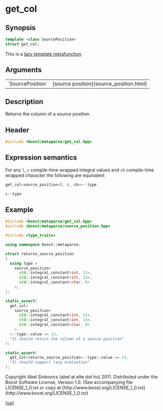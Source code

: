 # get_col

## Synopsis

```cpp
template <class SourcePosition>
struct get_col;
```

This is a [lazy template metafunction](lazy_metafunction.html).

## Arguments

<table cellpadding='0' cellspacing='0'>
  <tr>
    <td>`SourcePosition`</td>
    <td>[source position](source_position.html)</td>
  </tr>
</table>

## Description

Returns the column of a source position.

## Header

```cpp
#include <boost/metaparse/get_col.hpp>
```

## Expression semantics

For any `l`, `c` compile-time wrapped integral values and `ch` compile-time
wrapped character the following are equivalent

```cpp
get_col<source_position<l, c, ch>>::type

c::type
```

## Example

```cpp
#include <boost/metaparse/get_col.hpp>
#include <boost/metaparse/source_position.hpp>

#include <type_traits>

using namespace boost::metaparse;

struct returns_source_position
{
  using type =
    source_position<
      std::integral_constant<int, 11>,
      std::integral_constant<int, 13>,
      std::integral_constant<char, 0>
    >;
};

static_assert(
  get_col<
    source_position<
      std::integral_constant<int, 11>,
      std::integral_constant<int, 13>,
      std::integral_constant<char, 0>
    >
  >::type::value == 13,
  "It should return the column of a source position"
);

static_assert(
  get_col<returns_source_position>::type::value == 13,
  "It should support lazy evaluation"
);
```

<p class="copyright">
Copyright Abel Sinkovics (abel at elte dot hu) 2011.
Distributed under the Boost Software License, Version 1.0.
(See accompanying file LICENSE_1_0.txt or copy at
[http://www.boost.org/LICENSE_1_0.txt](http://www.boost.org/LICENSE_1_0.txt)
</p>

[[up]](reference.html)

